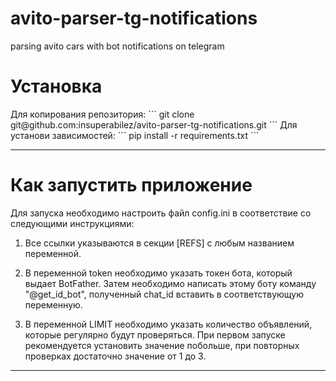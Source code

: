 # avito-parser-tg-notifications
parsing avito cars with bot notifications on telegram
<h1> Установка</h1>
Для копирования репозитория:
```
git clone git@github.com:insuperabilez/avito-parser-tg-notifications.git
```
Для установи зависимостей:
```
pip install -r requirements.txt
```
<hr />
<h1> Как запустить приложение</h1> 
Для запуска необходимо настроить файл config.ini в соответствие со следующими инструкциями:

1. Все ссылки указываются в секции [REFS] с любым названием переменной.

2. В переменной token необходимо указать токен бота, который выдает BotFather. Затем необходимо написать этому боту команду "@get_id_bot", полученный chat_id вставить в соответствующую переменную.

3. В переменной LIMIT необходимо указать количество объявлений, которые регулярно будут проверяться. При первом запуске рекомендуется установить значение побольше, при повторных проверках достаточно значение от 1 до 3.


<hr />
